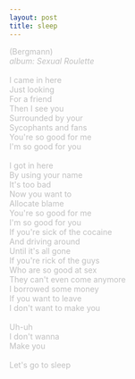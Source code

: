```yaml
---
layout: post
title: sleep
---
```

<span style="color: #c0c0c0">(Bergmann)<br />
<i>album: Sexual Roulette</i><br />
<br />
I came in </span>
<span style="color: #c0c0c0" class="Apple-style-span">here</span><span style="color: #c0c0c0"><br />
Just looking<br />
For a friend<br />
Then I see you<br />
Surrounded by your<br />
Sycophants and fans<br />
You're so good for me<br />
I'm so good for you<br />
<br />
I got in here<br />
By using your name<br />
It's too bad<br />
Now you want to<br />
Allocate blame<br />
You're so good for me<br />
I'm so good for you<br />
If you're sick of the cocaine<br />
And driving around<br />
Until it's all gone<br />
If you're rick of the guys<br />
Who are so good at sex<br />
They can't even come anymore<br />
I borrowed some money<br />
If you want to leave<br />
I don't want to make you<br />
<br />
Uh-uh<br />
I don't wanna<br />
Make you<br />
<br />
Let's go to sleep
</span>
